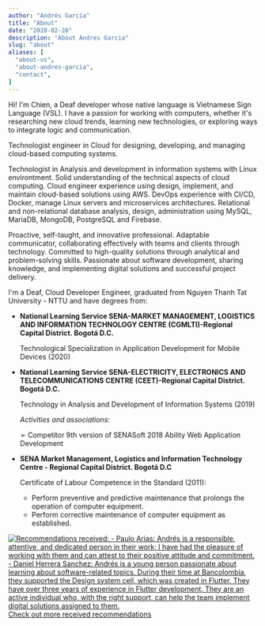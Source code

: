 ```yaml
---
author: "Andrés García"
title: "About"
date: "2020-02-28"
description: "About Andres Garcia"
slug: "about"
aliases: [
  "about-us",
  "about-andres-garcia",
  "contact",
]
---
```


Hi! I'm Chien, a Deaf developer whose native language is Vietnamese Sign Language (VSL). I have a passion for working with computers, whether it's researching new cloud trends, learning new technologies, or exploring ways to integrate logic and communication.
<!-- I have a thing for mobile development and backend, and love working on software development and UX! -->

Technologist engineer in Cloud for designing, developing, and managing cloud-based computing systems.

Technologist in Analysis and development in information systems with Linux environtment. Solid understanding of the technical aspects of cloud computing.
Cloud engineer experience using design, implement, and maintain cloud-based solutions using AWS.
DevOps experience with CI/CD, Docker, manage Linux servers and microservices architectures.
Relational and non-relational database analysis, design, administration using MySQL, MariaDB, MongoDB, PostgreSQL and Firebase.

Proactive, self-taught, and innovative professional. Adaptable communicator, collaborating effectively with teams and clients through technology. 
Committed to high-quality solutions through analytical and problem-solving skills. Passionate about software development, sharing knowledge, and implementing digital solutions and successful project delivery.

I'm a Deaf, Cloud Developer Engineer, graduated from Nguyen Thanh Tat University - NTTU and have degrees from:

* **National Learning Service SENA-MARKET MANAGEMENT, LOGISTICS AND INFORMATION TECHNOLOGY CENTRE (CGMLTI)-Regional Capital District. Bogotá D.C.**

  Technological Specialization in Application Development for Mobile Devices (2020)

* **National Learning Service SENA-ELECTRICITY, ELECTRONICS AND TELECOMMUNICATIONS CENTRE (CEET)-Regional Capital District. Bogotá D.C.**

  Technology in Analysis and Development of Information Systems (2019)

  _Activities and associations:_

    ➢ Competitor 9th version of SENASoft 2018 Ability Web Application Development

* **SENA Market Management, Logistics and Information Technology Centre - Regional Capital District. Bogotá D.C**

  Certificate of Labour Competence in the Standard (2011):
    * Perform preventive and predictive maintenance that prolongs the operation of computer equipment.
    * Perform corrective maintenance of computer equipment as established.

[![Recommendations received: - Paulo Arias: Andrés is a responsible, attentive, and dedicated person in their work; I have had the pleasure of working with them and can attest to their positive attitude and commitment. - Daniel Herrera Sanchez: Andrés is a young person passionate about learning about software-related topics. During their time at Bancolombia, they supported the Design system cell, which was created in Flutter. They have over three years of experience in Flutter development. They are an active individual who, with the right support, can help the team implement digital solutions assigned to them.](/images/recommendations_en.png)  
 Check out more received recommendations](https://link.tech-andgar.me/recommendations_linkedin)
